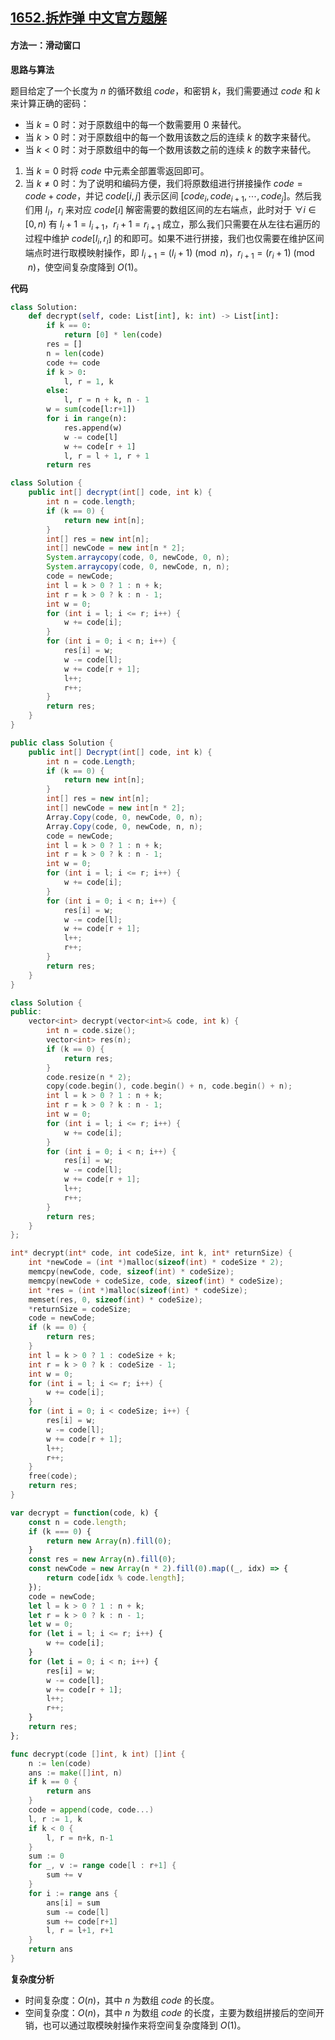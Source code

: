 ## [1652.拆炸弹 中文官方题解](https://leetcode.cn/problems/defuse-the-bomb/solutions/100000/chai-zha-dan-by-leetcode-solution-01x3)

#### 方法一：滑动窗口

**思路与算法**

题目给定了一个长度为 $n$ 的循环数组 $\textit{code}$，和密钥 $k$，我们需要通过 $\textit{code}$ 和 $k$ 来计算正确的密码：

- 当 $k = 0$ 时：对于原数组中的每一个数需要用 $0$ 来替代。
- 当 $k > 0$ 时：对于原数组中的每一个数用该数之后的连续 $k$ 的数字来替代。
- 当 $k < 0$ 时：对于原数组中的每一个数用该数之前的连续 $k$ 的数字来替代。

1. 当 $k = 0$ 时将 $\textit{code}$ 中元素全部置零返回即可。
2. 当 $k \ne 0$ 时：为了说明和编码方便，我们将原数组进行拼接操作 $\textit{code} = \textit{code} + \textit{code}$，并记 $\textit{code}[i,j]$ 表示区间 $[\textit{code}_i,\textit{code}_{i+1},\cdots,\textit{code}_j]$。然后我们用 $l_i$，$r_i$ 来对应 $\textit{code}[i]$ 解密需要的数组区间的左右端点，此时对于 $\forall i \in [0,n)$ 有 $l_i + 1 = l_{i + 1}$，$r_i + 1 = r_{i + 1}$ 成立，那么我们只需要在从左往右遍历的过程中维护 $\textit{code}[l_i,r_i]$ 的和即可。如果不进行拼接，我们也仅需要在维护区间端点时进行取模映射操作，即 $l_{i+1} = (l_i + 1) \pmod n$，$r_{i+1} = (r_i + 1) \pmod n$，使空间复杂度降到 $O(1)$。

**代码**

```Python [sol1-Python3]
class Solution:
    def decrypt(self, code: List[int], k: int) -> List[int]:
        if k == 0:
            return [0] * len(code)
        res = []
        n = len(code)
        code += code
        if k > 0:
            l, r = 1, k
        else:
            l, r = n + k, n - 1
        w = sum(code[l:r+1])
        for i in range(n):
            res.append(w)
            w -= code[l]
            w += code[r + 1]
            l, r = l + 1, r + 1
        return res
```

```Java [sol1-Java]
class Solution {
    public int[] decrypt(int[] code, int k) {
        int n = code.length;
        if (k == 0) {
            return new int[n];
        }
        int[] res = new int[n];
        int[] newCode = new int[n * 2];
        System.arraycopy(code, 0, newCode, 0, n);
        System.arraycopy(code, 0, newCode, n, n);
        code = newCode;
        int l = k > 0 ? 1 : n + k;
        int r = k > 0 ? k : n - 1;
        int w = 0;
        for (int i = l; i <= r; i++) {
            w += code[i];
        }
        for (int i = 0; i < n; i++) {
            res[i] = w;
            w -= code[l];
            w += code[r + 1];
            l++;
            r++;
        }
        return res;
    }
}
```

```C# [sol1-C#]
public class Solution {
    public int[] Decrypt(int[] code, int k) {
        int n = code.Length;
        if (k == 0) {
            return new int[n];
        }
        int[] res = new int[n];
        int[] newCode = new int[n * 2];
        Array.Copy(code, 0, newCode, 0, n);
        Array.Copy(code, 0, newCode, n, n);
        code = newCode;
        int l = k > 0 ? 1 : n + k;
        int r = k > 0 ? k : n - 1;
        int w = 0;
        for (int i = l; i <= r; i++) {
            w += code[i];
        }
        for (int i = 0; i < n; i++) {
            res[i] = w;
            w -= code[l];
            w += code[r + 1];
            l++;
            r++;
        }
        return res;
    }
}
```

```C++ [sol1-C++]
class Solution {
public:
    vector<int> decrypt(vector<int>& code, int k) {
        int n = code.size();
        vector<int> res(n);
        if (k == 0) {
            return res;
        }
        code.resize(n * 2);
        copy(code.begin(), code.begin() + n, code.begin() + n);
        int l = k > 0 ? 1 : n + k;
        int r = k > 0 ? k : n - 1;
        int w = 0;
        for (int i = l; i <= r; i++) {
            w += code[i];
        }
        for (int i = 0; i < n; i++) {
            res[i] = w;
            w -= code[l];
            w += code[r + 1];
            l++;
            r++;
        }
        return res;
    }
};
```

```C [sol1-C]
int* decrypt(int* code, int codeSize, int k, int* returnSize) {
    int *newCode = (int *)malloc(sizeof(int) * codeSize * 2);
    memcpy(newCode, code, sizeof(int) * codeSize);
    memcpy(newCode + codeSize, code, sizeof(int) * codeSize);
    int *res = (int *)malloc(sizeof(int) * codeSize);
    memset(res, 0, sizeof(int) * codeSize);
    *returnSize = codeSize;
    code = newCode;
    if (k == 0) {
        return res;
    }
    int l = k > 0 ? 1 : codeSize + k;
    int r = k > 0 ? k : codeSize - 1;
    int w = 0;
    for (int i = l; i <= r; i++) {
        w += code[i];
    }
    for (int i = 0; i < codeSize; i++) {
        res[i] = w;
        w -= code[l];
        w += code[r + 1];
        l++;
        r++;
    }
    free(code);
    return res;
}
```

```JavaScript [sol1-JavaScript]
var decrypt = function(code, k) {
    const n = code.length;
    if (k === 0) {
        return new Array(n).fill(0);
    }
    const res = new Array(n).fill(0);
    const newCode = new Array(n * 2).fill(0).map((_, idx) => {
        return code[idx % code.length];
    });
    code = newCode;
    let l = k > 0 ? 1 : n + k;
    let r = k > 0 ? k : n - 1;
    let w = 0;
    for (let i = l; i <= r; i++) {
        w += code[i];
    }
    for (let i = 0; i < n; i++) {
        res[i] = w;
        w -= code[l];
        w += code[r + 1];
        l++;
        r++;
    }
    return res;
};
```

```go [sol1-Golang]
func decrypt(code []int, k int) []int {
    n := len(code)
    ans := make([]int, n)
    if k == 0 {
        return ans
    }
    code = append(code, code...)
    l, r := 1, k
    if k < 0 {
        l, r = n+k, n-1
    }
    sum := 0
    for _, v := range code[l : r+1] {
        sum += v
    }
    for i := range ans {
        ans[i] = sum
        sum -= code[l]
        sum += code[r+1]
        l, r = l+1, r+1
    }
    return ans
}
```

**复杂度分析**

- 时间复杂度：$O(n)$，其中 $n$ 为数组 $\textit{code}$ 的长度。
- 空间复杂度：$O(n)$，其中 $n$ 为数组 $\textit{code}$ 的长度，主要为数组拼接后的空间开销，也可以通过取模映射操作来将空间复杂度降到 $O(1)$。
